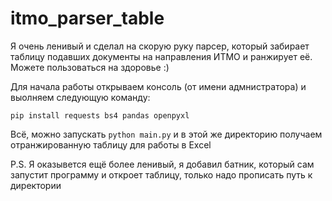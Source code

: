 # itmo_parser_table
Я очень ленивый и сделал на скорую руку парсер, который забирает таблицу подавших документы на направления ИТМО и ранжирует её. Можете пользоваться на здоровье :)

Для начала работы открываем консоль (от имени адмнистратора) и выолняем следующую команду:

``
pip install requests bs4 pandas openpyxl
``

Всё, можно запускать ``python main.py`` и в этой же директорию получаем отранжированную таблицу для работы в Excel


P.S. Я оказывется ещё более ленивый, я добавил батник, который сам запустит программу и откроет таблицу, только надо прописать путь к директории